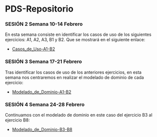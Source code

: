 ﻿# PDS-Repositorio

### SESIÓN 2 **Semana 10-14 Febrero**

En esta semana consiste en identificar los casos de uso de los siguientes ejercicios: A1, A2, A3, 
B1 y B2. Que se mostrará en el siguiente enlace:
- [Casos_de_Uso-A1-B2](https://github.com/the-HaMo/PDS-Repository/blob/main/ejercicios/Casos_de_Uso-A1-B2.md)

### SESIÓN 3 **Semana 17-21 Febrero**

Tras identificar los casos de uso de los anteriores ejercicios, en esta semana nos centraremos en 
realizar el modelado de dominio de cada ejercicio:
- [Modelado_de_Dominio-A1-B2](https://github.com/the-HaMo/PDS-Repository/blob/main/ejercicios/Modelado_de_Dominio-A1-B2.md)


### SESIÓN 4 **Semana 24-28 Febrero**

Continuamos con el modelado de dominio en este caso del ejercicio B3 al ejercicio B8:
- [Modelado_de_Dominio-B3-B8](https://github.com/the-HaMo/PDS-Repository/blob/main/ejercicios/Modelado_de_Dominio-B3-B8.md)

